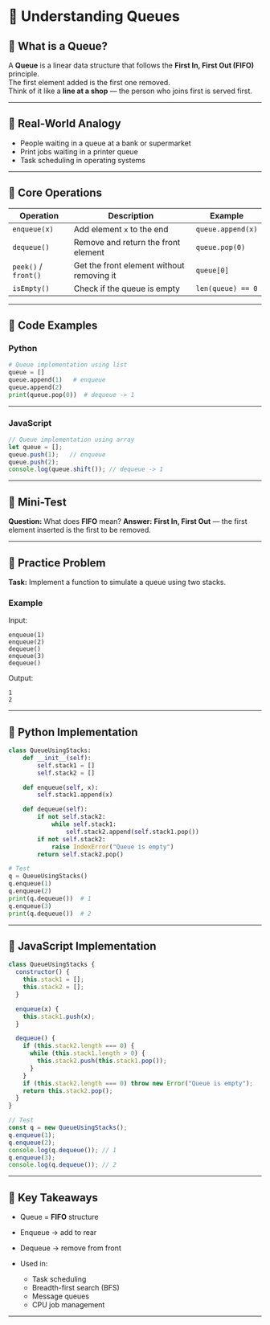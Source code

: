
# 🔷 Understanding Queues

## 🔹 What is a Queue?
A **Queue** is a linear data structure that follows the **First In, First Out (FIFO)** principle.  
The first element added is the first one removed.  
Think of it like a **line at a shop** — the person who joins first is served first.

---

## 🔹 Real-World Analogy
- People waiting in a queue at a bank or supermarket  
- Print jobs waiting in a printer queue  
- Task scheduling in operating systems  

---

## 🔹 Core Operations
| Operation | Description | Example |
|------------|--------------|----------|
| `enqueue(x)` | Add element `x` to the end | `queue.append(x)` |
| `dequeue()` | Remove and return the front element | `queue.pop(0)` |
| `peek()` / `front()` | Get the front element without removing it | `queue[0]` |
| `isEmpty()` | Check if the queue is empty | `len(queue) == 0` |

---

## 🔹 Code Examples

### **Python**
```python
# Queue implementation using list
queue = []
queue.append(1)   # enqueue
queue.append(2)
print(queue.pop(0))  # dequeue -> 1
````

---

### **JavaScript**

```javascript
// Queue implementation using array
let queue = [];
queue.push(1);   // enqueue
queue.push(2);
console.log(queue.shift()); // dequeue -> 1
```

---

## 🔹 Mini-Test

**Question:** What does **FIFO** mean?
**Answer:** **First In, First Out** — the first element inserted is the first to be removed.

---

## 🔹 Practice Problem

**Task:** Implement a function to simulate a queue using two stacks.

### **Example**

Input:

```
enqueue(1)
enqueue(2)
dequeue()
enqueue(3)
dequeue()
```

Output:

```
1
2
```

---

## 🔹 Python Implementation

```python
class QueueUsingStacks:
    def __init__(self):
        self.stack1 = []
        self.stack2 = []

    def enqueue(self, x):
        self.stack1.append(x)

    def dequeue(self):
        if not self.stack2:
            while self.stack1:
                self.stack2.append(self.stack1.pop())
        if not self.stack2:
            raise IndexError("Queue is empty")
        return self.stack2.pop()

# Test
q = QueueUsingStacks()
q.enqueue(1)
q.enqueue(2)
print(q.dequeue())  # 1
q.enqueue(3)
print(q.dequeue())  # 2
```

---

## 🔹 JavaScript Implementation

```javascript
class QueueUsingStacks {
  constructor() {
    this.stack1 = [];
    this.stack2 = [];
  }

  enqueue(x) {
    this.stack1.push(x);
  }

  dequeue() {
    if (this.stack2.length === 0) {
      while (this.stack1.length > 0) {
        this.stack2.push(this.stack1.pop());
      }
    }
    if (this.stack2.length === 0) throw new Error("Queue is empty");
    return this.stack2.pop();
  }
}

// Test
const q = new QueueUsingStacks();
q.enqueue(1);
q.enqueue(2);
console.log(q.dequeue()); // 1
q.enqueue(3);
console.log(q.dequeue()); // 2
```

---

## 🔹 Key Takeaways

* Queue = **FIFO** structure
* Enqueue → add to rear
* Dequeue → remove from front
* Used in:

  * Task scheduling
  * Breadth-first search (BFS)
  * Message queues
  * CPU job management

---

```
```
